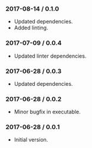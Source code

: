 ### 2017-08-14 / 0.1.0

* Updated dependencies.
* Added linting.

### 2017-07-09 / 0.0.4

* Updated linter dependencies.

### 2017-06-28 / 0.0.3

* Updated dependencies.

### 2017-06-28 / 0.0.2

* Minor bugfix in executable.

### 2017-06-28 / 0.0.1

* Initial version.
